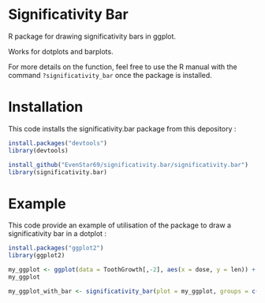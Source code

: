 # Significativity Bar

R package for drawing significativity bars in ggplot. 

Works for dotplots and barplots.

For more details on the function, feel free to use the R manual with the command `?significativity_bar` once the package is installed.

# Installation

This code installs the significativity.bar package from this depository :

```r
install.packages("devtools")
library(devtools)

install_github("EvenStar69/significativity.bar/significativity.bar")
library(significativity.bar)
```

# Example

This code provide an example of utilisation of the package to draw a significativity bar in a dotplot :

```r
install.packages("ggplot2")
library(ggplot2)

my_ggplot <- ggplot(data = ToothGrowth[,-2], aes(x = dose, y = len)) + geom_point(color = "lightblue")
my_ggplot

my_ggplot_with_bar <- significativity_bar(plot = my_ggplot, groups = c(1,2), text = "**")
```
